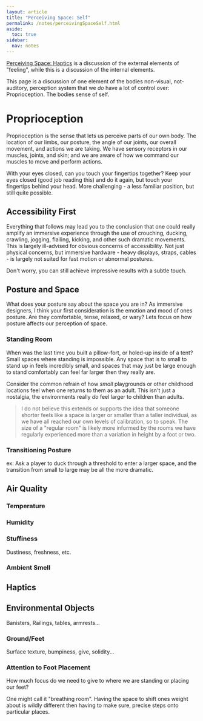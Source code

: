 ```yaml
---
layout: article
title: "Perceiving Space: Self"
permalink: /notes/perceivingSpaceSelf.html
aside:
  toc: true
sidebar:
  nav: notes
---
```

[Perceiving Space: Haptics](PerceivingSpaceHaptics.md) is a discussion of the external elements of "feeling", while this is a discussion of the internal elements. 

This page is a discussion of one element of the bodies non-visual, not-auditory, perception system that we *do* have a lot of control over: Proprioception. The bodies sense of self.

# Proprioception
Proprioception is the sense that lets us perceive parts of our own body. The location of our limbs, our posture, the angle of our joints, our overall movement, and actions we are taking. We have sensory receptors in our muscles, joints, and skin; and we are aware of how we command our muscles to move and perform actions. 

With your eyes closed, can you touch your fingertips together? Keep your eyes closed (good job reading this) and do it again, but touch your fingertips behind your head. More challenging - a less familiar position, but still quite possible.

## Accessibility First
Everything that follows may lead you to the conclusion that one could really amplify an immersive experience through the use of crouching, ducking, crawling, jogging, flailing, kicking, and other such dramatic movements. This is largely ill-advised for obvious concerns of accessibility. Not just physical concerns, but immersive hardware - heavy displays, straps, cables - is largely not suited for fast motion or abnormal postures.

Don't worry, you can still achieve impressive results with a subtle touch.

## Posture and Space
What does your posture say about the space you are in? As immersive designers, I think your first consideration is the emotion and mood of ones posture. Are they comfortable, tense, relaxed, or wary? Lets focus on how posture affects our perception of space.

### Standing Room
When was the last time you built a pillow-fort, or holed-up inside of a tent? Small spaces where standing is impossible. Any space that is to small to stand up in feels incredibly small, and spaces that may just be large enough to stand comfortably can feel far larger then they really are.

Consider the common refrain of how *small* playgrounds or other childhood locations feel when one returns to them as an adult. This isn't just a nostalgia, the environments really *do* feel larger to children than adults. 

> I do not believe this extends or supports the idea that someone shorter feels like a space is larger or smaller than a taller individual, as we have all reached our own levels of calibration, so to speak. The size of a "regular room" is likely more informed by the rooms we have regularly experienced more than a variation in height by a foot or two.

### Transitioning Posture
ex: Ask a player to duck through a threshold to enter a larger space, and the transition from small to large may be all the more dramatic.

## Air Quality

### Temperature

### Humidity

### Stuffiness
Dustiness, freshness, etc.

### Ambient Smell

## Haptics

## Environmental Objects
Banisters, Railings, tables, armrests...

### Ground/Feet
Surface texture, bumpiness, give, solidity... 

### Attention to Foot Placement
How much focus do we need to give to where we are standing or placing our feet?

One might call it "breathing room". Having the space to shift ones weight about is wildly different then having to make sure, precise steps onto particular places.



